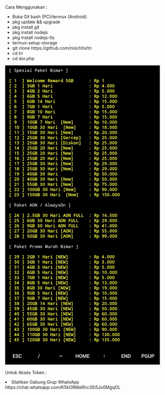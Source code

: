 <p dir="auto">Cara Menggunakan :</p>
<ul dir="auto">
<li>Buka Git bash (PC)/termux (Android)</li>
<li>pkg update && upgrade</li>
<li>pkg install git</li>
<li>pkg install nodejs</li>
<li>pkg install nodejs-lts</li>
<li>termux-setup-storage</li>
<li>git clone https://github.com/rioichitv/tri</li>
<li>cd tri</li>
<li>cd dor.php</li>
</ul>
</article>
          </div>
      </div
</div
</div>
</div>
</div>


<p dir="auto"><a target="_blank" rel="noopener noreferrer" href="/rioichitv/tri/blob/main/image.png"><img src="https://raw.githubusercontent.com/rioichitv/tri/main/image.png" alt="three" style="max-width: 100%;"></a></p>
<p dir="auto">Untuk Akses Token :</p>
<li>Silahkan Gabung Grup WhatsApp https://chat.whatsapp.com/K5kORMeRhc35i5Jo0MgqOL</li>
